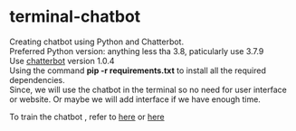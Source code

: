 # terminal-chatbot

Creating chatbot using Python and Chatterbot.</br>
Preferred Python version: anything less tha 3.8, paticularly use 3.7.9 </br>
Use [chatterbot](https://chatterbot.readthedocs.io/en/stable/) version 1.0.4</br>
Using the command **pip -r requirements.txt** to install all the required dependencies.</br>
Since, we will use the chatbot in the terminal so no need for user interface or website. Or maybe we will add interface if we have enough time.</br>

To train the chatbot , refer to [here](https://chatterbot.readthedocs.io/en/stable/training.html) or [here](https://chatterbot.readthedocs.io/en/stable/corpus.html)
